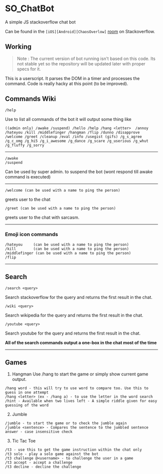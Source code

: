 # SO_ChatBot

A simple JS stackoverflow chat bot

Can be found in the `[iOS][Android][ChaosOverlow]` [room](http://chat.stackoverflow.com/rooms/26424/iosandroidchaosoverflow) on Stackoverflow.

## Working

> Note : The current version of bot running isn't based on this code. Its not stable yet so the repository will be updated later with proper specs for it.

This is a userscript. It parses the DOM in a timer and processes the command. Code is really hacky at this point (to be improved).

## Commands Wiki

```
/help 
```
Use to list all commands of the bot
it will output some thing like
```
((admin only) /awake /suspend) /hello /help /hang <letter>  /annoy  /hateyou /kill /middlefinger /hangman /flip /dunno /disapprove /welcome /greet /cleanup /eval /info /usegist (gifs) /g_s_agree /g_c_omg /g_hi5 /g_i_awesome /g_dance /g_scare /g_userious /g_whut /g_fluffy /g_sorry 
```
---

```
/awake
/suspend
```
Can be used by super admin. to suspend the bot (wont respond till awake command is executed)

---


```
/welcome (can be used with a name to ping the person)
````
greets user to the chat

```
/greet (can be used with a name to ping the person)
````
greets user to the chat with sarcasm.

---

### Emoji icon commands
```
/hateyou     (can be used with a name to ping the person)
/kill        (can be used with a name to ping the person)
/middlefinger (can be used with a name to ping the person)
/flip
````
--- 

## Search
```
/search <query> 
```
Search stackoverflow for the query and returns the first result in the chat. 

```
/wiki <query>
```
Search wikipedia for the query and returns the first result in the chat. 

```
/youtube <query>
```
Search youtube for the query and returns the first result in the chat. 


**All of the search commands output a one-box in the chat most of the time**

---
## Games

1. Hangman 
Use /hang to start the game or simply show current game output.
```
/hang word - this will try to use word to compare too. Use this to guess in one attempt
/hang <letter> (ex - /hang a) - to use the letter in the word search
/hint - Available when two lives left - A simple riddle given for easy guessing of the word
```

2. Jumble 

```
/jumble - to start the game or to check the jumble again
/jumble <sentence> - Compares the sentence to the jumbled sentence answer - case insensitive check
```

3. Tic Tac Toe

```
/t3 - use this to get the game instruction within the chat only
/t3 solo - play a solo game against the bot
/t3 challenge @<username> - to challenge the user in a game
/t3 accept - accept a challenge
/t3 decline - decline the challenge
```
